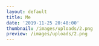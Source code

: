 ```yaml
---
layout: default
title: Me
date: '2019-11-25 20:48:00'
thumbnail: /images/uploads/2.png
preview: /images/uploads/2.png
---
```


